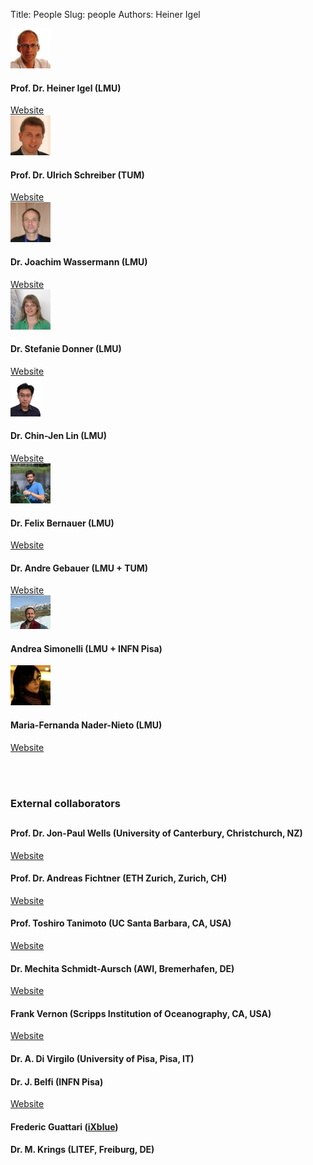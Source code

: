 Title: People
Slug: people
Authors: Heiner Igel

<div class="media">
    <a class="pull-left" href="#">
        <img style="max-height: 64px; max-width: 64px" src="../images/people/igel.jpg" alt="Heiner Igel" class="img-circle media-object">
    </a>
    <div class="media-body">
        <h4 class="media-heading">Prof. Dr. Heiner Igel (LMU)</h4>
        <a href="http://www.geophysik.uni-muenchen.de/Members/igel">Website</a>
    </div>
</div>


<div class="media">
    <a class="pull-left" href="#">
        <img style="max-height: 64px; max-width: 64px" src="../images/people/schreiber.jpg" alt="Ulrich Schreiber" class="img-circle media-object">
    </a>
    <div class="media-body">
        <h4 class="media-heading">Prof. Dr. Ulrich Schreiber (TUM)</h4>
        <a href="http://www.iapg.bgu.tum.de/Mitarbeiter/Karl_Ulrich_Schreiber">Website</a>
    </div>
</div>


<div class="media">
    <a class="pull-left" href="#">
        <img style="max-height: 64px; max-width: 64px" src="../images/people/wassermann.jpg" alt="Joachim Wassermann" class="img-circle media-object">
    </a>
    <div class="media-body">
        <h4 class="media-heading">Dr. Joachim Wassermann (LMU)</h4>
        <a href="http://www.geophysik.uni-muenchen.de/Members/jowa">Website</a>
    </div>
</div>


<div class="media">
    <a class="pull-left" href="#">
        <img style="max-height: 64px; max-width: 64px" src="../images/people/donner.jpg" alt="Stefanie Donner" class="img-circle media-object">
    </a>
    <div class="media-body">
        <h4 class="media-heading">Dr. Stefanie Donner (LMU)</h4>
        <a href="http://www.geophysik.uni-muenchen.de/Members/donner">Website</a>
    </div>
</div>

<div class="media">
    <a class="pull-left" href="#">
	<img style="max-height: 64px; max-width: 64px" src="../images/people/youngman.jpg" alt="Chin-Jen Lin" class="img-circle media-object">
    </a>
    <div class="media-body">
        <h4 class="media-heading">Dr. Chin-Jen Lin (LMU)</h4>
        <a href="http://www.geophysik.uni-muenchen.de/Members/lin">Website</a>
    </div>
</div>



<div class="media">
    <a class="pull-left" href="#">
        <img style="max-height: 64px; max-width: 64px" src="../images/people/bernauer.jpg" alt="Felix Bernauer" class="img-circle media-object">
    </a>
    <div class="media-body">
        <h4 class="media-heading">Dr. Felix Bernauer (LMU)</h4>
        <a href="http://www.geophysik.uni-muenchen.de/Members/bernauer">Website</a>
    </div>
</div>


<div class="media">
<!--    <a class="pull-left" href="#">
        <img style="max-height: 64px; max-width: 64px" src="../images/people/nader.jpg" alt="Maria-Fernanda Nader-Nieto" class="img-circle media-object">
    </a>-->
    <div class="media-body">
        <h4 class="media-heading">Dr. Andre Gebauer (LMU + TUM)</h4>
        <a href="http://www.iapg.bgu.tum.de/Mitarbeiter/Andre_Gebauer">Website</a>
    </div>
</div>


<div class="media">
    <a class="pull-left" href="#">
        <img style="max-height: 64px; max-width: 64px" src="../images/people/simonelli.jpg" alt="Andrea Simonelli" class="img-circle media-object">
    </a>
    <div class="media-body">
        <h4 class="media-heading">Andrea Simonelli (LMU + INFN Pisa)</h4>
<!--         <a href="http://www.geophysik.uni-muenchen.de/Members/nader">Website</a> -->
    </div>
</div>


<div class="media">
    <a class="pull-left" href="#">
        <img style="max-height: 64px; max-width: 64px" src="../images/people/nader.jpg" alt="Maria-Fernanda Nader-Nieto" class="img-circle media-object">
    </a>
    <div class="media-body">
        <h4 class="media-heading">Maria-Fernanda Nader-Nieto (LMU)</h4>
        <a href="http://www.geophysik.uni-muenchen.de/Members/nader">Website</a>
    </div>
</div>

<br> </br>



### **External collaborators**  
##

  
<div class="media">
    <div class="media-body">
        <h4 class="media-heading">Prof. Dr. Jon-Paul Wells (University of Canterbury, Christchurch, NZ)</h4>
        <a href="http://www.phys.canterbury.ac.nz/people/wells.shtml">Website</a>
    </div>
</div>



<div class="media">
    <div class="media-body">
        <h4 class="media-heading">Prof. Dr. Andreas Fichtner (ETH Zurich, Zurich, CH)</h4>
        <a href="http://www.cos.ethz.ch/imprint/people/professors/andreafi">Website</a>
    </div>
</div>


<div class="media">
    <div class="media-body">
        <h4 class="media-heading">Prof. Toshiro Tanimoto (UC Santa Barbara, CA, USA)</h4>
        <a href="http://www.geol.ucsb.edu/people/toshiro-tanimoto">Website</a>
    </div>
</div>



<div class="media">
    <div class="media-body">
        <h4 class="media-heading">Dr. Mechita Schmidt-Aursch (AWI, Bremerhafen, DE)</h4>
        <a href="http://www.awi.de/People/schow?mschmidt">Website</a>
    </div>
</div>


<div class="media">
    <div class="media-body">
        <h4 class="media-heading">Frank Vernon (Scripps Institution of Oceanography, CA, USA)</h4>
        <a href="http://igpp.ucsd.edu/person/flvernon">Website</a>
    </div>
</div>



<div class="media">
    <div class="media-body">
        <h4 class="media-heading">Dr. A. Di Virgilo (University of Pisa, Pisa, IT)</h4>
    </div>
</div>

<div class="media">
    <div class="media-body">
	<h4 class="media-heading">Dr. J. Belfi (INFN Pisa)</h4>
	<a href="https://sites.google.com/site/pagejacopobelfi/">Website</a>
    </div>
</div>


<div class="media">
    <div class="media-body">
        <h4 class="media-heading">Frederic Guattari (<a href="https://www.ixblue.com">iXblue</a>)</h4>
    </div>
</div>

<div class="media">
    <div class="media-body">
        <h4 class="media-heading">Dr. M. Krings (LITEF, Freiburg, DE)</h4>
    </div>
</div>





